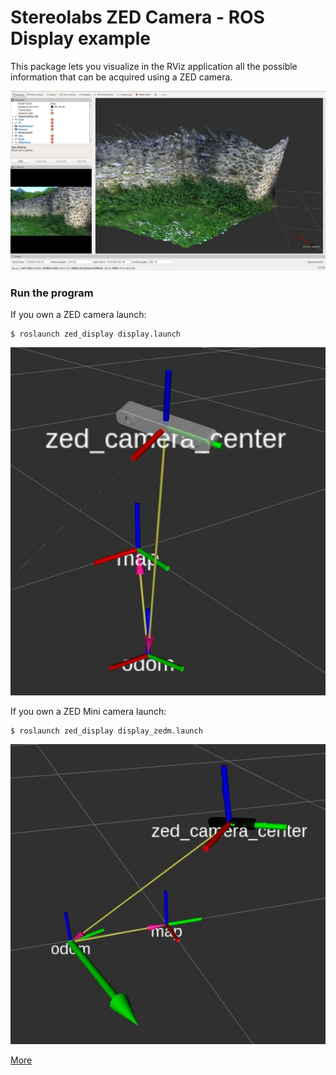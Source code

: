 # Stereolabs ZED Camera - ROS Display example

This package lets you visualize in the RViz application all the possible information that can be acquired using a ZED camera.

![ZED rendering on Rviz](images/depthcloud-RGB.jpg)

### Run the program

If you own a ZED camera launch:

    $ roslaunch zed_display display.launch

![ZED rendering on Rviz](images/ZED-Rviz.jpg)

If you own a ZED Mini camera launch:

    $ roslaunch zed_display display_zedm.launch

![ZED rendering on Rviz](images/ZEDM-Rviz.jpg)

[More](https://www.stereolabs.com/documentation/guides/using-zed-with-ros/introduction.html)

